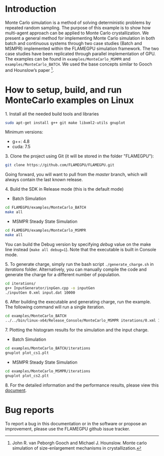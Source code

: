 # Introduction

Monte Carlo simulation is a method of solving deterministic problems by repeated random sampling. The purpose of this example is to show how multi-agent approach can be applied to Monte Carlo crystallization. We present a general method for implementing Monte Carlo simulation in both batch and continuous systems through two case studies (Batch and MSMPR) implemented within the FLAMEGPU simulation framework. The two case studies have been replicated through parallel implementation of GPU. The examples can be found in `examples/MonteCarlo_MSMPR` and `examples/MonteCarlo_BATCH`. We used the base concepts similar to Gooch and Hounslow’s paper [^1].

# How to setup, build, and run MonteCarlo examples on Linux

1\. Install all the needed build tools and libraries  

```bash
sudo apt-get install g++ git make libxml2-utils gnuplot
```

Minimum versions:
- g++: 4.8
- cuda: 7.5

3\. Clone the project using Git (it will be stored in the folder "FLAMEGPU"):  

```bash
git clone https://github.com/FLAMEGPU/FLAMEGPU.git
```

Going forward, you will want to pull from the _master_ branch, which will always contain the last known release.

4\. Build the SDK in Release mode (this is the default mode)

- Batch Simulation
```bash
cd FLAMEGPU/examples/MonteCarlo_BATCH
make all
```
- MSMPR Steady State Simulation
```bash
cd FLAMEGPU/examples/MonteCarlo_MSMPR
make all
```

You can build the Debug version by specifying _debug_ value on the make line instead (`make all debug=1`). Note that the executable is built in Console mode.

5\. To generate charge, simply run the bash script `./generate_charge.sh` in _iterations_ folder. Alternatively, you can manually compile the code and generate the charge for a different number of population.

```bash
cd iterations/
g++ InputGenerator/inpGen.cpp -o inputGen
./inputGen 0.xml input.dat 10000
```

6\. After building the executable and generating charge, run the example. The following command will run a single iteration. 

```bash
cd examples/MonteCarlo_BATCH
../../bin/linux-x64/Release_Console/MonteCarlo_MSMPR iterations/0.xml 1
```


7\. Plotting the histogram results for the simulation and the input charge.

- Batch Simulation
```bash
cd examples/MonteCarlo_BATCH/iterations
gnuplot plot_cs1.plt
```
- MSMPR Steady State Simulation
```bash
cd examples/MonteCarlo_MSMPR/iterations
gnuplot plot_cs2.plt
```

8\. For the detailed information and the performance results, please view this [document](FLAMEGPU/doc/Notes_on_Monte_Carlo_Simulation.pdf).

# Bug reports

To report a bug in this documentation or in the software or propose an improvement, please use the FLAMEGPU github issue tracker.
[^1]: John R. van Peborgh Gooch and Michael J. Hounslow. Monte carlo simulation of size-enlargement mechanisms in crystallization.
